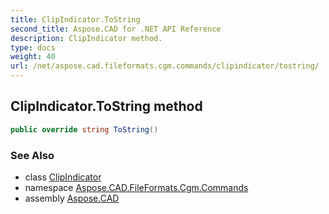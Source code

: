 ```yaml
---
title: ClipIndicator.ToString
second_title: Aspose.CAD for .NET API Reference
description: ClipIndicator method. 
type: docs
weight: 40
url: /net/aspose.cad.fileformats.cgm.commands/clipindicator/tostring/
---
```

## ClipIndicator.ToString method

```csharp
public override string ToString()
```

### See Also

* class [ClipIndicator](../)
* namespace [Aspose.CAD.FileFormats.Cgm.Commands](../../clipindicator/)
* assembly [Aspose.CAD](../../../)


